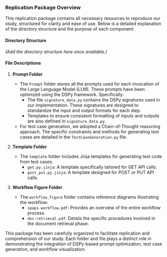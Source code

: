 ### Replication Package Overview

This replication package contains all necessary resources to reproduce our study, structured for clarity and ease of use. Below is a detailed explanation of the directory structure and the purpose of each component:

#### **Directory Structure**
*(Add the directory structure here once available.)*

#### **File Descriptions**

1. **Prompt Folder**
   - The `Prompt` folder stores all the prompts used for each invocation of the Large Language Model (LLM). These prompts have been optimized using the DSPy framework. Specifically:
     - The file `signature_data.py` contains the DSPy signatures used in our implementation. These signatures are designed to standardize the input and output formats for each step.
     - Templates to ensure consistent formatting of inputs and outputs are also defined in `signature_data.py`.
   - For test case generation, we adopted a Chain-of-Thought reasoning approach. The specific constraints and methods for generating test cases are detailed in the `TestCaseGeneration.py` file.

2. **Template Folder**
   - The `template` folder includes Jinja templates for generating test code from test cases. 
     - `get.py.jinja`: A template specifically tailored for GET API calls.
     - `post_put.py.jinja`: A template designed for POST or PUT API calls.

3. **Workflow Figure Folder**
   - The `workflow_figure` folder contains reference diagrams illustrating the workflow:
     - `spapi-workflow.pdf`: Provides an overview of the entire workflow process.
     - `doc-retrieval.pdf`: Details the specific procedures involved in the document retrieval phase.

This package has been carefully organized to facilitate replication and comprehension of our study. Each folder and file plays a distinct role in demonstrating the integration of DSPy-based prompt optimization, test case generation, and workflow visualization.
